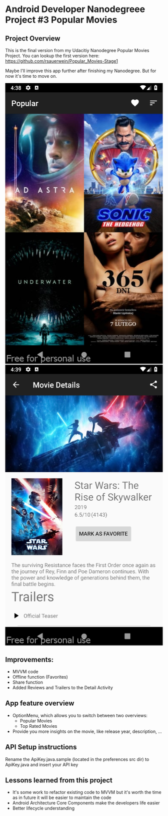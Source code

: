 # Android Developer Nanodegreee Project #3 Popular Movies

## Project Overview
This is the final version from my Udacitiy Nanodegree Popular Movies Project. You can lookup the first
version here: https://github.com/rsauerwein/Popular_Movies-Stage1

Maybe I'll improve this app further after finishing my Nanodegree. But for now it's time to move on.

![Main Activity Screenshot](/screenshots/main.png?raw=true "Main Activity")
![Detail Activity Screenshot](/screenshots/detail.png?raw=true "Detail Activity")

## Improvements:
- MVVM code
- Offline function (Favorites)
- Share function
- Added Reviews and Trailers to the Detail Activity

## App feature overview
- OptionMenu, which allows you to switch between two overviews:
  - Popular Movies
  - Top Rated Movies
- Provide you more insights on the movie, like release year, description, ...

## API Setup instructions
Rename the ApiKey.java.sample (located in the preferences src dir) to ApiKey.java and insert your API key

## Lessons learned from this project
- It's some work to refactor existing code to MVVM but it's worth the time as in future it will be easier to maintain the code
- Android Architecture Core Components make the developers life easier
- Better lifecycle understanding
